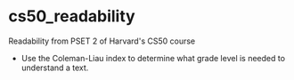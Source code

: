 # cs50_readability
Readability from PSET 2 of Harvard's CS50 course
* Use the Coleman-Liau index to determine what grade level is needed to understand a text.

